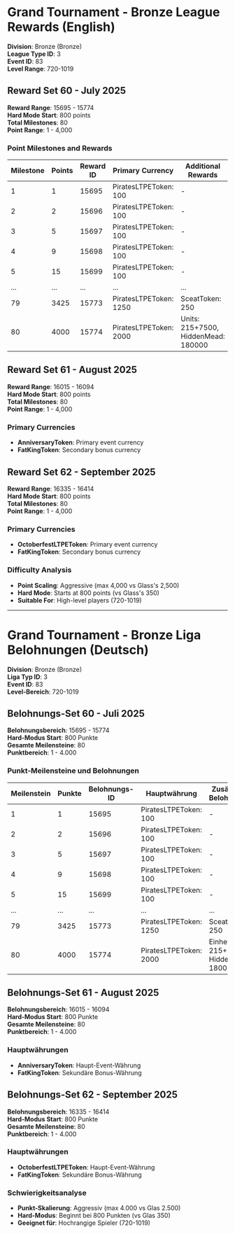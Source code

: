 # Grand Tournament - Bronze League Rewards (English)

**Division**: Bronze (Bronze)  
**League Type ID**: 3  
**Event ID**: 83  
**Level Range**: 720-1019  

## Reward Set 60 - July 2025

**Reward Range**: 15695 - 15774  
**Hard Mode Start**: 800 points  
**Total Milestones**: 80  
**Point Range**: 1 - 4,000  

### Point Milestones and Rewards

| Milestone | Points | Reward ID | Primary Currency | Additional Rewards |
|-----------|---------|-----------|------------------|-------------------|
| 1 | 1 | 15695 | PiratesLTPEToken: 100 | - |
| 2 | 2 | 15696 | PiratesLTPEToken: 100 | - |
| 3 | 5 | 15697 | PiratesLTPEToken: 100 | - |
| 4 | 9 | 15698 | PiratesLTPEToken: 100 | - |
| 5 | 15 | 15699 | PiratesLTPEToken: 100 | - |
| ... | ... | ... | ... | ... |
| 79 | 3425 | 15773 | PiratesLTPEToken: 1250 | SceatToken: 250 |
| 80 | 4000 | 15774 | PiratesLTPEToken: 2000 | Units: 215+7500, HiddenMead: 180000 |

## Reward Set 61 - August 2025

**Reward Range**: 16015 - 16094  
**Hard Mode Start**: 800 points  
**Total Milestones**: 80  
**Point Range**: 1 - 4,000  

### Primary Currencies
- **AnniversaryToken**: Primary event currency
- **FatKingToken**: Secondary bonus currency

## Reward Set 62 - September 2025

**Reward Range**: 16335 - 16414  
**Hard Mode Start**: 800 points  
**Total Milestones**: 80  
**Point Range**: 1 - 4,000  

### Primary Currencies
- **OctoberfestLTPEToken**: Primary event currency  
- **FatKingToken**: Secondary bonus currency

### Difficulty Analysis
- **Point Scaling**: Aggressive (max 4,000 vs Glass's 2,500)
- **Hard Mode**: Starts at 800 points (vs Glass's 350)
- **Suitable For**: High-level players (720-1019)

---

# Grand Tournament - Bronze Liga Belohnungen (Deutsch)

**Division**: Bronze (Bronze)  
**Liga Typ ID**: 3  
**Event ID**: 83  
**Level-Bereich**: 720-1019  

## Belohnungs-Set 60 - Juli 2025

**Belohnungsbereich**: 15695 - 15774  
**Hard-Modus Start**: 800 Punkte  
**Gesamte Meilensteine**: 80  
**Punktbereich**: 1 - 4.000  

### Punkt-Meilensteine und Belohnungen

| Meilenstein | Punkte | Belohnungs-ID | Hauptwährung | Zusätzliche Belohnungen |
|-------------|---------|---------------|--------------|-------------------------|
| 1 | 1 | 15695 | PiratesLTPEToken: 100 | - |
| 2 | 2 | 15696 | PiratesLTPEToken: 100 | - |
| 3 | 5 | 15697 | PiratesLTPEToken: 100 | - |
| 4 | 9 | 15698 | PiratesLTPEToken: 100 | - |
| 5 | 15 | 15699 | PiratesLTPEToken: 100 | - |
| ... | ... | ... | ... | ... |
| 79 | 3425 | 15773 | PiratesLTPEToken: 1250 | SceatToken: 250 |
| 80 | 4000 | 15774 | PiratesLTPEToken: 2000 | Einheiten: 215+7500, HiddenMead: 180000 |

## Belohnungs-Set 61 - August 2025

**Belohnungsbereich**: 16015 - 16094  
**Hard-Modus Start**: 800 Punkte  
**Gesamte Meilensteine**: 80  
**Punktbereich**: 1 - 4.000  

### Hauptwährungen
- **AnniversaryToken**: Haupt-Event-Währung
- **FatKingToken**: Sekundäre Bonus-Währung

## Belohnungs-Set 62 - September 2025

**Belohnungsbereich**: 16335 - 16414  
**Hard-Modus Start**: 800 Punkte  
**Gesamte Meilensteine**: 80  
**Punktbereich**: 1 - 4.000  

### Hauptwährungen
- **OctoberfestLTPEToken**: Haupt-Event-Währung  
- **FatKingToken**: Sekundäre Bonus-Währung

### Schwierigkeitsanalyse
- **Punkt-Skalierung**: Aggressiv (max 4.000 vs Glas 2.500)
- **Hard-Modus**: Beginnt bei 800 Punkten (vs Glas 350)
- **Geeignet für**: Hochrangige Spieler (720-1019)